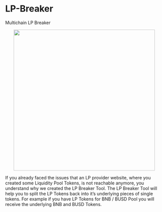 # LP-Breaker

Multichain LP Breaker

<p align="center">
  <img src="https://raw.githubusercontent.com/trurstspijee/LP-Breaker/main/lpbreaker.jpg" width="auto" height="450"/>
</p>

If you already faced the issues that an LP provider website, where you created some Liquidity Pool Tokens, is not reachable anymore, you understand why we created the LP Breaker Tool. The LP Breaker Tool will help you to split the LP Tokens back into it’s underlying pieces of single tokens. For example if you have LP Tokens for BNB / BUSD Pool you will receive the underlying BNB and BUSD Tokens.
